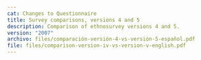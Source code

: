 ```yaml
---
cat: Changes to Questionnaire
title: Survey comparisons, versions 4 and 5
description: Comparison of ethnosurvey versions 4 and 5.
version: "2007"
archivo: files/comparación-versión-4-vs-versión-5-español.pdf
file: files/comparison-version-iv-vs-version-v-english.pdf
---
```


